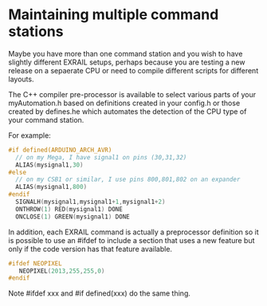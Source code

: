 # Maintaining multiple command stations

Maybe you have more than one command station and you wish to have slightly different EXRAIL 
setups, perhaps because you are testing a new release on a sepaerate CPU or need to compile different scripts for different layouts.

The C++ compiler pre-processor is available to select various parts of your myAutomation.h based on definitions created in your config.h or those created by defines.he which automates the detection of the CPU type of your command station. 

For example:

```cpp
#if defined(ARDUINO_ARCH_AVR)
  // on my Mega, I have signal1 on pins (30,31,32)
  ALIAS(mysignal1,30)
#else 
  // on my CSB1 or similar, I use pins 800,801,802 on an expander
  ALIAS(mysignal1,800)
#endif
  SIGNALH(mysignal1,mysignal1+1,mysignal1+2)
  ONTHROW(1) RED(mysignal1) DONE
  ONCLOSE(1) GREEN(mysignal1) DONE
```

In addition, each EXRAIL command is actually a preprocessor definition so it is possible to use an #ifdef to include a section that uses a new feature but only if the code version has that feature available.

```cpp
#ifdef NEOPIXEL
   NEOPIXEL(2013,255,255,0)
#endif   
```

Note #ifdef xxx and #if defined(xxx) do the same thing.
